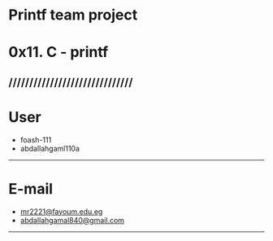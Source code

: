 # Printf team project
# 0x11. C - printf
//////////////////////////////
------------------------------
# User
- foash-111
- abdallahgaml110a

-------------------------------
# E-mail
- mr2221@fayoum.edu.eg
- abdallahgamal840@gmail.com
-------------------------------
